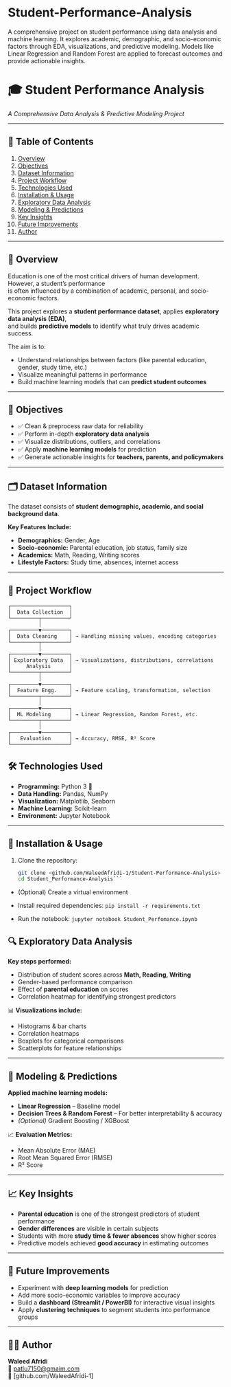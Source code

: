 # Student-Performance-Analysis
A comprehensive project on student performance using data analysis and machine learning. It explores academic, demographic, and socio-economic factors through EDA, visualizations, and predictive modeling. Models like Linear Regression and Random Forest are applied to forecast outcomes and provide actionable insights.


# 🎓 Student Performance Analysis  
_A Comprehensive Data Analysis & Predictive Modeling Project_  

---

## 📑 Table of Contents
1. [Overview](#-overview)  
2. [Objectives](#-objectives)  
3. [Dataset Information](#-dataset-information)  
4. [Project Workflow](#-project-workflow)  
5. [Technologies Used](#-technologies-used)  
6. [Installation & Usage](#-installation--usage)  
7. [Exploratory Data Analysis](#-exploratory-data-analysis)  
8. [Modeling & Predictions](#-modeling--predictions)  
9. [Key Insights](#-key-insights)  
10. [Future Improvements](#-future-improvements)  
11. [Author](#-author)  

---

## 📌 Overview
Education is one of the most critical drivers of human development. However, a student’s performance  
is often influenced by a combination of academic, personal, and socio-economic factors.  

This project explores a **student performance dataset**, applies **exploratory data analysis (EDA)**,  
and builds **predictive models** to identify what truly drives academic success.  

The aim is to:  
- Understand relationships between factors (like parental education, gender, study time, etc.)  
- Visualize meaningful patterns in performance  
- Build machine learning models that can **predict student outcomes**  

---

## 🎯 Objectives
- ✅ Clean & preprocess raw data for reliability  
- ✅ Perform in-depth **exploratory data analysis**  
- ✅ Visualize distributions, outliers, and correlations  
- ✅ Apply **machine learning models** for prediction  
- ✅ Generate actionable insights for **teachers, parents, and policymakers**  

---

## 🗂 Dataset Information
The dataset consists of **student demographic, academic, and social background data**.  

**Key Features Include:**  
- **Demographics:** Gender, Age  
- **Socio-economic:** Parental education, job status, family size  
- **Academics:** Math, Reading, Writing scores  
- **Lifestyle Factors:** Study time, absences, internet access  

---

## 🔄 Project Workflow
```text
┌───────────────────┐
│  Data Collection  │
└─────────┬─────────┘
          │
┌─────────▼─────────┐
│  Data Cleaning    │ → Handling missing values, encoding categories
└─────────┬─────────┘
          │
┌─────────▼─────────┐
│ Exploratory Data  │ → Visualizations, distributions, correlations
│     Analysis      │
└─────────┬─────────┘
          │
┌─────────▼─────────┐
│  Feature Engg.    │ → Feature scaling, transformation, selection
└─────────┬─────────┘
          │
┌─────────▼─────────┐
│  ML Modeling      │ → Linear Regression, Random Forest, etc.
└─────────┬─────────┘
          │
┌─────────▼─────────┐
│   Evaluation      │ → Accuracy, RMSE, R² Score
└───────────────────┘
```
## 🛠 Technologies Used
- **Programming:** Python 3 🐍  
- **Data Handling:** Pandas, NumPy  
- **Visualization:** Matplotlib, Seaborn  
- **Machine Learning:** Scikit-learn  
- **Environment:** Jupyter Notebook  

---

## 🚀 Installation & Usage
1. Clone the repository:  
   ```bash
   git clone <github.com/WaleedAfridi-1/Student-Performance-Analysis>
   cd Student_Performance-Analysis```

- (Optional) Create a virtual environment

- Install required dependencies:
```pip install -r requirements.txt```
- Run the notebook:
```jupyter notebook Student_Perfomance.ipynb```

## 🔍 Exploratory Data Analysis

**Key steps performed:**  
- Distribution of student scores across **Math, Reading, Writing**  
- Gender-based performance comparison  
- Effect of **parental education** on scores  
- Correlation heatmap for identifying strongest predictors  

📊 **Visualizations include:**  
- Histograms & bar charts  
- Correlation heatmaps  
- Boxplots for categorical comparisons  
- Scatterplots for feature relationships  

---

## 🤖 Modeling & Predictions
**Applied machine learning models:**  
- **Linear Regression** – Baseline model  
- **Decision Trees & Random Forest** – For better interpretability & accuracy  
- *(Optional)* Gradient Boosting / XGBoost  

📈 **Evaluation Metrics:**  
- Mean Absolute Error (MAE)  
- Root Mean Squared Error (RMSE)  
- R² Score  

---

## 📈 Key Insights
- **Parental education** is one of the strongest predictors of student performance  
- **Gender differences** are visible in certain subjects  
- Students with more **study time & fewer absences** show higher scores  
- Predictive models achieved **good accuracy** in estimating outcomes  

---

## 🔮 Future Improvements
- Experiment with **deep learning models** for prediction  
- Add more socio-economic variables to improve accuracy  
- Build a **dashboard (Streamlit / PowerBI)** for interactive visual insights  
- Apply **clustering techniques** to segment students into performance groups  

---

## 👨‍💻 Author
**Waleed Afridi**  
📧 patlu7150@gmaim.com  
🔗 [github.com/WaleedAfridi-1]  



